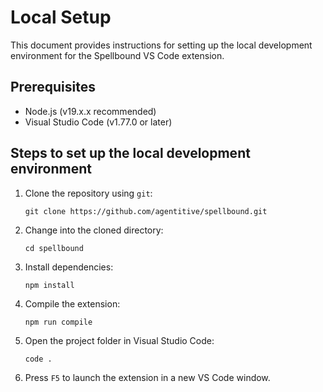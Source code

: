 # Local Setup

This document provides instructions for setting up the local development environment for the Spellbound VS Code extension.

## Prerequisites

- Node.js (v19.x.x recommended)
- Visual Studio Code (v1.77.0 or later)

## Steps to set up the local development environment

1. Clone the repository using `git`:

   ```
   git clone https://github.com/agentitive/spellbound.git
   ```

2. Change into the cloned directory:

   ```
   cd spellbound
   ```

3. Install dependencies:

   ```
   npm install
   ```

4. Compile the extension:

   ```
   npm run compile
   ```

5. Open the project folder in Visual Studio Code:

   ```
   code .
   ```

6. Press `F5` to launch the extension in a new VS Code window.
